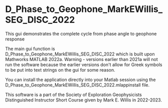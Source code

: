# D_Phase_to_Geophone_MarkEWillis_SEG_DISC_2022

This gui demonstrates the complete cycle from phase angle to geophone response

The main gui function is D_Phase_to_Geophone_MarkEWillis_SEG_DISC_2022 which is built upon Mathworks MATLAB 2022a. Warning - versions earlier than 2021a will not run the software because the earlier versions don't allow for Greek symbols to be put into text strings on the gui for some reason.

You can install the application directly into your Matlab session using the D_Phase_to_Geophone_MarkEWillis_SEG_DISC_2022.mlappinstall file.

This software is a part of the Society of Exploration Geophysicists Distinguished Instructor Short Course given by Mark E. Willis in 2022-2023.